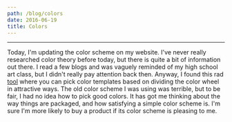 ```yaml
---
path: /blog/colors
date: 2016-06-19
title: Colors
---
```

***
Today, I'm updating the color scheme on my website. I've never really researched color theory before today, but there is quite a bit of information out there. I read a few blogs and was vaguely reminded of my high school art class, but I didn't really pay attention back then. Anyway, I found this rad [tool](https://color.adobe.com) where you can pick color templates based on dividing the color wheel in attractive ways. The old color scheme I was using was terrible, but to be fair, I had no idea how to pick good colors. It has got me thinking about the way things are packaged, and how satisfying a simple color scheme is. I'm sure I'm more likely to buy a product if its color scheme is pleasing to me.
